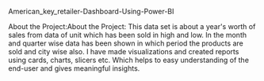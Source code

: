 American_key_retailer-Dashboard-Using-Power-BI


About the Project:About the Project: This data set is about a year's worth of sales from data of unit which has been sold in high and low. In the month and quarter wise data has been shown in which period the products are sold and city wise also. I have made visualizations and created reports using cards, charts, slicers etc. Which helps to easy understanding of the end-user and gives meaningful insights.

